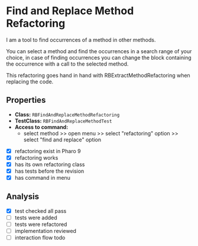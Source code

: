 
# Find and Replace Method Refactoring

I am a tool to find occurrences of a method in other methods.

You can select a method and find the occurrences in a search range of your choice, in case of finding occurrences you can change the block containing the occurrence with a call to the selected method.

This refactoring goes hand in hand with RBExtractMethodRefactoring when replacing the code.

## Properties

- **Class:** ```RBFindAndReplaceMethodRefactoring```
- **TestClass:** ```RBFindAndReplaceMethodTest```
- **Access to command:** 
    - select method >> open menu >> select "refactoring" option >> select "find and replace" option
- [x] refactoring exist in Pharo 9
- [x] refactoring works
- [x] has its own refactoring class 
- [x] has tests before the revision
- [x] has command in menu

## Analysis

- [x] test checked all pass
- [ ] tests were added
- [ ] tests were refactored
- [ ] implementation reviewed
- [ ] interaction flow todo